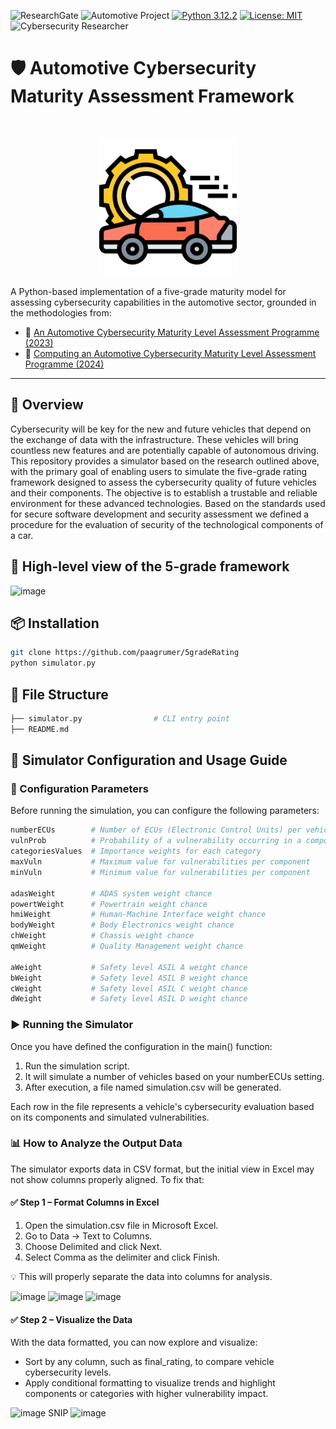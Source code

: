 ![ResearchGate](https://img.shields.io/badge/ResearchGate-Patrick%20Gruemer-blue?link=https://www.researchgate.net/profile/Patrick-Gruemer?ev=prf_overview)
![Automotive Project](https://img.shields.io/badge/Automotive-Project-blue)
[![Python 3.12.2](https://img.shields.io/badge/python-3.12.2-blue.svg)](https://www.python.org/downloads/release/python-3122/)
[![License: MIT](https://img.shields.io/badge/License-MIT-yellow.svg)](https://opensource.org/licenses/MIT)
![Cybersecurity Researcher](https://img.shields.io/badge/Role-Cybersecurity%20Researcher-blue)

# 🛡️ Automotive Cybersecurity Maturity Assessment Framework

<!-- PROJECT LOGO -->
<br />
<p align="center">
  <img src="car.png" alt="car" width="220" height="220">
  </a>

A Python-based implementation of a five-grade maturity model for assessing cybersecurity capabilities in the automotive sector, grounded in the methodologies from:

- 📄 [An Automotive Cybersecurity Maturity Level Assessment Programme (2023)](https://www.researchgate.net/publication/372140215)
- 📄 [Computing an Automotive Cybersecurity Maturity Level Assessment Programme (2024)](https://www.researchgate.net/publication/376231070)

---

## 🚀 Overview
Cybersecurity will be key for the new and future vehicles that depend on the exchange of data with the infrastructure. These vehicles will bring countless new features and are potentially capable of autonomous driving. This repository provides a simulator based on the research outlined above, with the primary goal of enabling users to simulate the five-grade rating framework designed to assess the cybersecurity quality of future vehicles and their components. The objective is to establish a trustable and reliable environment for these advanced technologies. Based on the standards used for secure software development and security assessment we defined a procedure for the evaluation of security of the technological components of a car.

## 🧠 High-level view of the 5-grade framework

![image](https://github.com/user-attachments/assets/1dd12d54-c210-4cbb-a520-4dcfd454195c)

## 📦 Installation
```bash
git clone https://github.com/paagrumer/5gradeRating
python simulator.py
```

## 📁 File Structure
```bash
├── simulator.py                # CLI entry point
├── README.md
```

## 🚗 Simulator Configuration and Usage Guide
### 🔧 Configuration Parameters
Before running the simulation, you can configure the following parameters:

```python
numberECUs        # Number of ECUs (Electronic Control Units) per vehicle
vulnProb          # Probability of a vulnerability occurring in a component
categoriesValues  # Importance weights for each category
maxVuln           # Maximum value for vulnerabilities per component
minVuln           # Minimum value for vulnerabilities per component

adasWeight        # ADAS system weight chance
powertWeight      # Powertrain weight chance 
hmiWeight         # Human-Machine Interface weight chance
bodyWeight        # Body Electronics weight chance
chWeight          # Chassis weight chance
qmWeight          # Quality Management weight chance

aWeight           # Safety level ASIL A weight chance
bWeight           # Safety level ASIL B weight chance
cWeight           # Safety level ASIL C weight chance
dWeight           # Safety level ASIL D weight chance
```

### ▶️ Running the Simulator

Once you have defined the configuration in the main() function:
  1. Run the simulation script.
  2. It will simulate a number of vehicles based on your numberECUs setting.
  3. After execution, a file named simulation.csv will be generated.

Each row in the file represents a vehicle's cybersecurity evaluation based on its components and simulated vulnerabilities.

### 📊 How to Analyze the Output Data

The simulator exports data in CSV format, but the initial view in Excel may not show columns properly aligned. To fix that:
#### ✅ Step 1 – Format Columns in Excel
  1. Open the simulation.csv file in Microsoft Excel.
  2. Go to Data → Text to Columns.
  3. Choose Delimited and click Next.
  4. Select Comma as the delimiter and click Finish.

💡 This will properly separate the data into columns for analysis.

![image](https://github.com/user-attachments/assets/2d8c56a9-d98e-4a63-9445-2aea2fae7c75)
![image](https://github.com/user-attachments/assets/c9068966-3b52-47fd-a803-142a71ec3e03)
![image](https://github.com/user-attachments/assets/72e56d69-59c5-4907-8592-a28cf562d608)

#### ✅ Step 2 – Visualize the Data
With the data formatted, you can now explore and visualize:
  - Sort by any column, such as final_rating, to compare vehicle cybersecurity levels.
  - Apply conditional formatting to visualize trends and highlight components or categories with higher vulnerability impact.

![image](https://github.com/user-attachments/assets/63a0e6b3-ddb8-4bf9-8bf3-c110bd0afe16)
SNIP
![image](https://github.com/user-attachments/assets/56f33f1b-8683-417c-b45a-5edf03665821)




